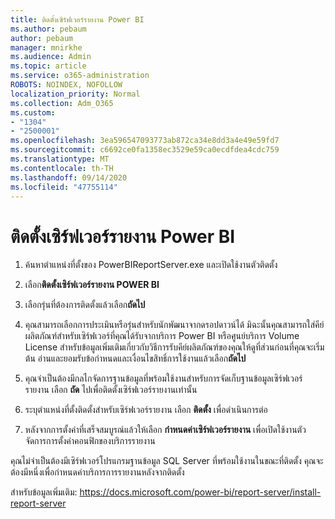 ```yaml
---
title: ติดตั้งเซิร์ฟเวอร์รายงาน Power BI
ms.author: pebaum
author: pebaum
manager: mnirkhe
ms.audience: Admin
ms.topic: article
ms.service: o365-administration
ROBOTS: NOINDEX, NOFOLLOW
localization_priority: Normal
ms.collection: Adm_O365
ms.custom:
- "1304"
- "2500001"
ms.openlocfilehash: 3ea596547093773ab872ca34e8dd3a4e49e59fd7
ms.sourcegitcommit: c6692ce0fa1358ec3529e59ca0ecdfdea4cdc759
ms.translationtype: MT
ms.contentlocale: th-TH
ms.lasthandoff: 09/14/2020
ms.locfileid: "47755114"
---
```

# <a name="install-power-bi-report-server"></a>ติดตั้งเซิร์ฟเวอร์รายงาน Power BI

1. ค้นหาตำแหน่งที่ตั้งของ PowerBIReportServer.exe และเปิดใช้งานตัวติดตั้ง

2. เลือก**ติดตั้งเซิร์ฟเวอร์รายงาน POWER BI**

3. เลือกรุ่นที่ต้องการติดตั้งแล้วเลือก**ถัดไป**

4. คุณสามารถเลือกการประเมินหรือรุ่นสำหรับนักพัฒนาจากดรอปดาวน์ได้  มิฉะนั้นคุณสามารถใส่คีย์ผลิตภัณฑ์สำหรับเซิร์ฟเวอร์ที่คุณได้รับจากบริการ Power BI หรือศูนย์บริการ Volume License สำหรับข้อมูลเพิ่มเติมเกี่ยวกับวิธีการรับคีย์ผลิตภัณฑ์ของคุณให้ดูที่ส่วนก่อนที่คุณจะเริ่มต้น อ่านและยอมรับข้อกำหนดและเงื่อนไขสิทธิ์การใช้งานแล้วเลือก**ถัดไป**

5. คุณจำเป็นต้องมีกลไกจัดการฐานข้อมูลที่พร้อมใช้งานสำหรับการจัดเก็บฐานข้อมูลเซิร์ฟเวอร์รายงาน เลือก **ถัด** ไปเพื่อติดตั้งเซิร์ฟเวอร์รายงานเท่านั้น

6. ระบุตำแหน่งที่ตั้งติดตั้งสำหรับเซิร์ฟเวอร์รายงาน เลือก **ติดตั้ง** เพื่อดำเนินการต่อ

7. หลังจากการตั้งค่าที่เสร็จสมบูรณ์แล้วให้เลือก **กำหนดค่าเซิร์ฟเวอร์รายงาน** เพื่อเปิดใช้งานตัวจัดการการตั้งค่าคอนฟิกของบริการรายงาน

คุณไม่จำเป็นต้องมีเซิร์ฟเวอร์โปรแกรมฐานข้อมูล SQL Server ที่พร้อมใช้งานในขณะที่ติดตั้ง คุณจะต้องมีหนึ่งเพื่อกำหนดค่าบริการการรายงานหลังจากติดตั้ง

สำหรับข้อมูลเพิ่มเติม: https://docs.microsoft.com/power-bi/report-server/install-report-server

